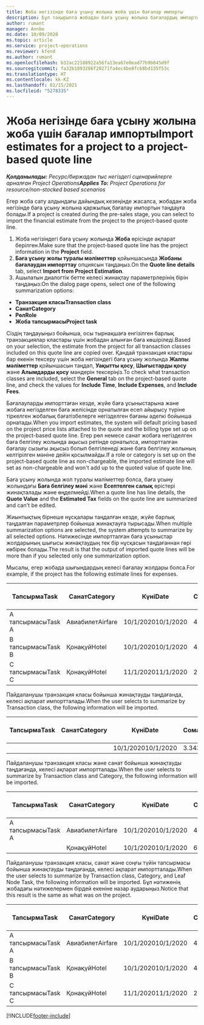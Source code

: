 ```yaml
---
title: Жоба негізінде баға ұсыну жолына жоба үшін бағалар импорты
description: Бұл тақырыпта жобадан баға ұсыну жолына бағалардың импорты туралы ақпарат берілген.
author: rumant
manager: Annbe
ms.date: 10/09/2020
ms.topic: article
ms.service: project-operations
ms.reviewer: kfend
ms.author: rumant
ms.openlocfilehash: b32ac22188922a56fa13ea67e0ead77b9b045d9f
ms.sourcegitcommit: fa32b1893286f20271fa4ec4be8fc68bd135f53c
ms.translationtype: HT
ms.contentlocale: kk-KZ
ms.lasthandoff: 02/15/2021
ms.locfileid: "5278335"
---
```

# <a name="import-estimates-for-a-project-to-a-project-based-quote-line"></a><span data-ttu-id="353d6-103">Жоба негізінде баға ұсыну жолына жоба үшін бағалар импорты</span><span class="sxs-lookup"><span data-stu-id="353d6-103">Import estimates for a project to a project-based quote line</span></span>

<span data-ttu-id="353d6-104">_**Қолданылады:** Ресурс/биржадан тыс негіздегі сценарийлерге арналған Project Operations_</span><span class="sxs-lookup"><span data-stu-id="353d6-104">_**Applies To:** Project Operations for resource/non-stocked based scenarios_</span></span>


<span data-ttu-id="353d6-105">Егер жоба сату алдындағы дайындық кезеңінде жасалса, жобадан жоба негізінде баға ұсыну жолына қаржылық бағалау импортын таңдауға болады.</span><span class="sxs-lookup"><span data-stu-id="353d6-105">If a project is created during the pre-sales stage, you can select to import the financial estimate from the project to the project-based quote line.</span></span>

1. <span data-ttu-id="353d6-106">Жоба негізіндегі баға ұсыну жолында **Жоба** өрісінде ақпарат берілген.</span><span class="sxs-lookup"><span data-stu-id="353d6-106">Make sure that the project-based quote line has the project information in the **Project** field.</span></span>
2. <span data-ttu-id="353d6-107">**Баға ұсыну жолы туралы мәліметтер** қойыншасында **Жобаны бағалаудан импорттау** опциясын таңдаңыз.</span><span class="sxs-lookup"><span data-stu-id="353d6-107">On the **Quote line details** tab, select **Import from Project Estimation**.</span></span>
3. <span data-ttu-id="353d6-108">Ашылатын диалогтік бетте келесі жинақтау параметрлерінің бірін таңдаңыз:</span><span class="sxs-lookup"><span data-stu-id="353d6-108">On the dialog page opens, select one of the following summarization options:</span></span>

  - <span data-ttu-id="353d6-109">**Транзакция класы**</span><span class="sxs-lookup"><span data-stu-id="353d6-109">**Transaction class**</span></span>
  - <span data-ttu-id="353d6-110">**Санат**</span><span class="sxs-lookup"><span data-stu-id="353d6-110">**Category**</span></span>
  - <span data-ttu-id="353d6-111">**Рөл**</span><span class="sxs-lookup"><span data-stu-id="353d6-111">**Role**</span></span> 
  - <span data-ttu-id="353d6-112">**Жоба тапсырмасы**</span><span class="sxs-lookup"><span data-stu-id="353d6-112">**Project task**</span></span>

<span data-ttu-id="353d6-113">Сіздің таңдауыңыз бойынша, осы тырнақшаға енгізілген барлық транзакциялар кластары үшін жобадан алынған баға көшіріледі.</span><span class="sxs-lookup"><span data-stu-id="353d6-113">Based on your selection, the estimate from the project for all transaction classes included on this quote line are copied over.</span></span> <span data-ttu-id="353d6-114">Қандай транзакция кластары бар екенін тексеру үшін жоба негізіндегі баға ұсыну жолында **Жалпы мәліметтер** қойыншасын таңдап, **Уақытты қосу**, **Шығыстарды қосу** және **Алымдарды қосу** мәндерін тексеріңіз.</span><span class="sxs-lookup"><span data-stu-id="353d6-114">To check what transaction classes are included, select the **General** tab on the project-based quote line, and check the values for **Include Time**, **Include Expenses**, and **Include Fees**.</span></span>

<span data-ttu-id="353d6-115">Бағалауларды импорттаған кезде, жүйе баға ұсыныстарына және жобаға негізделген баға желісінде орнатылған есеп айырысу түріне тіркелген жобалық бағатізбелерге негізделген бағаны әдепкі бойынша орнатады.</span><span class="sxs-lookup"><span data-stu-id="353d6-115">When you import estimates, the system will default pricing based on the project price lists attached to the quote and the billing type set up on the project-based quote line.</span></span> <span data-ttu-id="353d6-116">Егер рөл немесе санат жобаға негізделген баға белгілеу жолында ақысыз ретінде орнатылса, импортталған бағалау сызығы ақысыз болып белгіленеді және баға белгілеу жолының келтірілген мәніне дейін қосылмайды.</span><span class="sxs-lookup"><span data-stu-id="353d6-116">If a role or category is set up on the project-based quote line as non-chargeable, the imported estimate line will set as non-chargeable and won't add up to the quoted value of quote line.</span></span>

<span data-ttu-id="353d6-117">Баға ұсыну жолында жол туралы мәліметтер болса, баға ұсыну жолындағы **Баға белгілеу мәні** және **Есептелген салық** өрістері жинақталады және өңделмейді.</span><span class="sxs-lookup"><span data-stu-id="353d6-117">When a quote line has line details, the **Quote Value** and the **Estimated Tax** fields on the quote line are summarized and can't be edited.</span></span>

<span data-ttu-id="353d6-118">Жиынтықтың бірнеше нұсқалары таңдалған кезде, жүйе барлық таңдалған параметрлер бойынша жинақтауға тырысады.</span><span class="sxs-lookup"><span data-stu-id="353d6-118">When multiple summarization options are selected, the system attempts to summarize by all selected options.</span></span> <span data-ttu-id="353d6-119">Нәтижесінде импортталған баға ұсыныстар жолдарының шығысы жинақтаудың тек бір нұсқасын таңдағаннан гөрі көбірек болады.</span><span class="sxs-lookup"><span data-stu-id="353d6-119">The result is that the output of imported quote lines will be more than if you selected only one summarization option.</span></span>

<span data-ttu-id="353d6-120">Мысалы, егер жобада шығындардың келесі бағалау жолдары болса.</span><span class="sxs-lookup"><span data-stu-id="353d6-120">For example, if the project has the following estimate lines for expenses.</span></span>

| <span data-ttu-id="353d6-121">Тапсырма</span><span class="sxs-lookup"><span data-stu-id="353d6-121">Task</span></span> | <span data-ttu-id="353d6-122">Санат</span><span class="sxs-lookup"><span data-stu-id="353d6-122">Category</span></span> | <span data-ttu-id="353d6-123">Күні</span><span class="sxs-lookup"><span data-stu-id="353d6-123">Date</span></span> | <span data-ttu-id="353d6-124">Сомасы</span><span class="sxs-lookup"><span data-stu-id="353d6-124">Quantity</span></span> | <span data-ttu-id="353d6-125">Бірлік бағасы</span><span class="sxs-lookup"><span data-stu-id="353d6-125">Unit price</span></span> | <span data-ttu-id="353d6-126">Сомасы</span><span class="sxs-lookup"><span data-stu-id="353d6-126">Amount</span></span> |
| --- | --- | --- | --- | --- | --- |
| <span data-ttu-id="353d6-127">А тапсырмасы</span><span class="sxs-lookup"><span data-stu-id="353d6-127">Task A</span></span> | <span data-ttu-id="353d6-128">Авиабилет</span><span class="sxs-lookup"><span data-stu-id="353d6-128">Airfare</span></span> | <span data-ttu-id="353d6-129">10/1/2020</span><span class="sxs-lookup"><span data-stu-id="353d6-129">10/1/2020</span></span> | <span data-ttu-id="353d6-130">4</span><span class="sxs-lookup"><span data-stu-id="353d6-130">4</span></span> | <span data-ttu-id="353d6-131">400</span><span class="sxs-lookup"><span data-stu-id="353d6-131">400</span></span> | <span data-ttu-id="353d6-132">1600</span><span class="sxs-lookup"><span data-stu-id="353d6-132">1600</span></span> |
| <span data-ttu-id="353d6-133">B тапсырмасы</span><span class="sxs-lookup"><span data-stu-id="353d6-133">Task B</span></span> | <span data-ttu-id="353d6-134">Қонақүй</span><span class="sxs-lookup"><span data-stu-id="353d6-134">Hotel</span></span> | <span data-ttu-id="353d6-135">10/1/2020</span><span class="sxs-lookup"><span data-stu-id="353d6-135">10/1/2020</span></span> | <span data-ttu-id="353d6-136">4</span><span class="sxs-lookup"><span data-stu-id="353d6-136">4</span></span> | <span data-ttu-id="353d6-137">200</span><span class="sxs-lookup"><span data-stu-id="353d6-137">200</span></span> | <span data-ttu-id="353d6-138">800</span><span class="sxs-lookup"><span data-stu-id="353d6-138">800</span></span> |
| <span data-ttu-id="353d6-139">С тапсырмасы</span><span class="sxs-lookup"><span data-stu-id="353d6-139">Task C</span></span> | <span data-ttu-id="353d6-140">Қонақүй</span><span class="sxs-lookup"><span data-stu-id="353d6-140">Hotel</span></span> | <span data-ttu-id="353d6-141">11/1/2020</span><span class="sxs-lookup"><span data-stu-id="353d6-141">11/1/2020</span></span> | <span data-ttu-id="353d6-142">2</span><span class="sxs-lookup"><span data-stu-id="353d6-142">2</span></span> | <span data-ttu-id="353d6-143">200</span><span class="sxs-lookup"><span data-stu-id="353d6-143">200</span></span> | <span data-ttu-id="353d6-144">400</span><span class="sxs-lookup"><span data-stu-id="353d6-144">400</span></span> |

<span data-ttu-id="353d6-145">Пайдаланушы транзакция класы бойынша жинақтауды таңдағанда, келесі ақпарат импортталады.</span><span class="sxs-lookup"><span data-stu-id="353d6-145">When the user selects to summarize by Transaction class, the following information will be imported.</span></span>

| <span data-ttu-id="353d6-146">Тапсырма</span><span class="sxs-lookup"><span data-stu-id="353d6-146">Task</span></span> | <span data-ttu-id="353d6-147">Санат</span><span class="sxs-lookup"><span data-stu-id="353d6-147">Category</span></span> | <span data-ttu-id="353d6-148">Күні</span><span class="sxs-lookup"><span data-stu-id="353d6-148">Date</span></span> | <span data-ttu-id="353d6-149">Сомасы</span><span class="sxs-lookup"><span data-stu-id="353d6-149">Quantity</span></span> | <span data-ttu-id="353d6-150">Бірлік бағасы</span><span class="sxs-lookup"><span data-stu-id="353d6-150">Unit price</span></span> | <span data-ttu-id="353d6-151">Сомасы</span><span class="sxs-lookup"><span data-stu-id="353d6-151">Amount</span></span> |
| --- | --- | --- | --- | --- | --- |
| | | <span data-ttu-id="353d6-152">10/1/2020</span><span class="sxs-lookup"><span data-stu-id="353d6-152">10/1/2020</span></span> | <span data-ttu-id="353d6-153">3.34</span><span class="sxs-lookup"><span data-stu-id="353d6-153">3.34</span></span> | <span data-ttu-id="353d6-154">840</span><span class="sxs-lookup"><span data-stu-id="353d6-154">840</span></span> | <span data-ttu-id="353d6-155">2800</span><span class="sxs-lookup"><span data-stu-id="353d6-155">2800</span></span> |

<span data-ttu-id="353d6-156">Пайдаланушы транзакция класы және санат бойынша жинақтауды таңдағанда, келесі ақпарат импортталады.</span><span class="sxs-lookup"><span data-stu-id="353d6-156">When the user selects to summarize by Transaction class and Category, the following information will be imported.</span></span>

| <span data-ttu-id="353d6-157">Тапсырма</span><span class="sxs-lookup"><span data-stu-id="353d6-157">Task</span></span> | <span data-ttu-id="353d6-158">Санат</span><span class="sxs-lookup"><span data-stu-id="353d6-158">Category</span></span> | <span data-ttu-id="353d6-159">Күні</span><span class="sxs-lookup"><span data-stu-id="353d6-159">Date</span></span> | <span data-ttu-id="353d6-160">Сомасы</span><span class="sxs-lookup"><span data-stu-id="353d6-160">Quantity</span></span> | <span data-ttu-id="353d6-161">Бірлік бағасы</span><span class="sxs-lookup"><span data-stu-id="353d6-161">Unit price</span></span> | <span data-ttu-id="353d6-162">Сомасы</span><span class="sxs-lookup"><span data-stu-id="353d6-162">Amount</span></span> |
| --- | --- | --- | --- | --- | --- |
| <span data-ttu-id="353d6-163">А тапсырмасы</span><span class="sxs-lookup"><span data-stu-id="353d6-163">Task A</span></span> | <span data-ttu-id="353d6-164">Авиабилет</span><span class="sxs-lookup"><span data-stu-id="353d6-164">Airfare</span></span> | <span data-ttu-id="353d6-165">10/1/2020</span><span class="sxs-lookup"><span data-stu-id="353d6-165">10/1/2020</span></span> | <span data-ttu-id="353d6-166">4</span><span class="sxs-lookup"><span data-stu-id="353d6-166">4</span></span> | <span data-ttu-id="353d6-167">400</span><span class="sxs-lookup"><span data-stu-id="353d6-167">400</span></span> | <span data-ttu-id="353d6-168">1600</span><span class="sxs-lookup"><span data-stu-id="353d6-168">1600</span></span> |
| | <span data-ttu-id="353d6-169">Қонақүй</span><span class="sxs-lookup"><span data-stu-id="353d6-169">Hotel</span></span> | <span data-ttu-id="353d6-170">10/1/2020</span><span class="sxs-lookup"><span data-stu-id="353d6-170">10/1/2020</span></span> | <span data-ttu-id="353d6-171">6</span><span class="sxs-lookup"><span data-stu-id="353d6-171">6</span></span> | <span data-ttu-id="353d6-172">200</span><span class="sxs-lookup"><span data-stu-id="353d6-172">200</span></span> | <span data-ttu-id="353d6-173">1200</span><span class="sxs-lookup"><span data-stu-id="353d6-173">1200</span></span> |

<span data-ttu-id="353d6-174">Пайдаланушы транзакция класы, санат және соңғы түйін тапсырмасы бойынша жинақтауды таңдағанда, келесі ақпарат импортталады.</span><span class="sxs-lookup"><span data-stu-id="353d6-174">When the user selects to summarize by Transaction class, Category, and Leaf Node Task, the following information will be imported.</span></span> <span data-ttu-id="353d6-175">Бұл нәтиженің жобадағы нәтижелермен бірдей екеніне назар аударыңыз.</span><span class="sxs-lookup"><span data-stu-id="353d6-175">Notice that this result is the same as what was on the project.</span></span>

| <span data-ttu-id="353d6-176">Тапсырма</span><span class="sxs-lookup"><span data-stu-id="353d6-176">Task</span></span> | <span data-ttu-id="353d6-177">Санат</span><span class="sxs-lookup"><span data-stu-id="353d6-177">Category</span></span> | <span data-ttu-id="353d6-178">Күні</span><span class="sxs-lookup"><span data-stu-id="353d6-178">Date</span></span> | <span data-ttu-id="353d6-179">Сомасы</span><span class="sxs-lookup"><span data-stu-id="353d6-179">Quantity</span></span> | <span data-ttu-id="353d6-180">Бірлік бағасы</span><span class="sxs-lookup"><span data-stu-id="353d6-180">Unit price</span></span> | <span data-ttu-id="353d6-181">Сомасы</span><span class="sxs-lookup"><span data-stu-id="353d6-181">Amount</span></span> |
| --- | --- | --- | --- | --- | --- |
| <span data-ttu-id="353d6-182">А тапсырмасы</span><span class="sxs-lookup"><span data-stu-id="353d6-182">Task A</span></span> | <span data-ttu-id="353d6-183">Авиабилет</span><span class="sxs-lookup"><span data-stu-id="353d6-183">Airfare</span></span> | <span data-ttu-id="353d6-184">10/1/2020</span><span class="sxs-lookup"><span data-stu-id="353d6-184">10/1/2020</span></span> | <span data-ttu-id="353d6-185">4</span><span class="sxs-lookup"><span data-stu-id="353d6-185">4</span></span> | <span data-ttu-id="353d6-186">400</span><span class="sxs-lookup"><span data-stu-id="353d6-186">400</span></span> | <span data-ttu-id="353d6-187">1600</span><span class="sxs-lookup"><span data-stu-id="353d6-187">1600</span></span> |
| <span data-ttu-id="353d6-188">B тапсырмасы</span><span class="sxs-lookup"><span data-stu-id="353d6-188">Task B</span></span> | <span data-ttu-id="353d6-189">Қонақүй</span><span class="sxs-lookup"><span data-stu-id="353d6-189">Hotel</span></span> | <span data-ttu-id="353d6-190">10/1/2020</span><span class="sxs-lookup"><span data-stu-id="353d6-190">10/1/2020</span></span> | <span data-ttu-id="353d6-191">4</span><span class="sxs-lookup"><span data-stu-id="353d6-191">4</span></span> | <span data-ttu-id="353d6-192">200</span><span class="sxs-lookup"><span data-stu-id="353d6-192">200</span></span> | <span data-ttu-id="353d6-193">800</span><span class="sxs-lookup"><span data-stu-id="353d6-193">800</span></span> |
| <span data-ttu-id="353d6-194">С тапсырмасы</span><span class="sxs-lookup"><span data-stu-id="353d6-194">Task C</span></span> | <span data-ttu-id="353d6-195">Қонақүй</span><span class="sxs-lookup"><span data-stu-id="353d6-195">Hotel</span></span> | <span data-ttu-id="353d6-196">11/1/2020</span><span class="sxs-lookup"><span data-stu-id="353d6-196">11/1/2020</span></span> | <span data-ttu-id="353d6-197">2</span><span class="sxs-lookup"><span data-stu-id="353d6-197">2</span></span> | <span data-ttu-id="353d6-198">200</span><span class="sxs-lookup"><span data-stu-id="353d6-198">200</span></span> | <span data-ttu-id="353d6-199">400</span><span class="sxs-lookup"><span data-stu-id="353d6-199">400</span></span> |


[!INCLUDE[footer-include](../includes/footer-banner.md)]